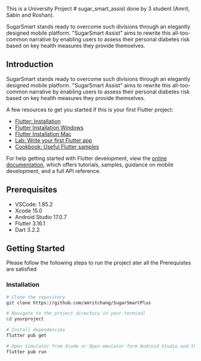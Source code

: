 This is a University Project # sugar_smart_assist done by 3 student (Amrit, Sabin and Roshan).

SugarSmart stands ready to overcome such divisions through an elegantly designed mobile platform. "SugarSmart Assist" aims to rewrite this all-too-common narrative by enabling users to assess their personal diabetes risk based on key health measures they provide themselves.

## Introduction

SugarSmart stands ready to overcome such divisions through an elegantly designed mobile platform. "SugarSmart Assist" aims to rewrite this all-too-common narrative by enabling users to assess their personal diabetes risk based on key health measures they provide themselves.

A few resources to get you started if this is your first Flutter project:

- [Flutter: Installation](https://docs.flutter.dev/get-started/install)
- [Flutter Installation Windows](https://docs.flutter.dev/get-started/install/windows)
- [Flutter Installation Mac](https://docs.flutter.dev/get-started/install/macos)
- [Lab: Write your first Flutter app](https://docs.flutter.dev/get-started/codelab)
- [Cookbook: Useful Flutter samples](https://docs.flutter.dev/cookbook)

For help getting started with Flutter development, view the
[online documentation](https://docs.flutter.dev/), which offers tutorials,
samples, guidance on mobile development, and a full API reference.

## Prerequisites

- VSCode: 1.85.2
- Xcode 15.0
- Android Studio  17.0.7
- Flutter 3.16.1
- Dart 3.2.2

## Getting Started

Please follow the following steps to run  the project ater all the Prerequistes are satisfied

### Installation

```bash
# Clone the repository
git clone https://github.com/amritchang/SugarSmartPlus

# Navigate to the project directory in your terminal
cd yourproject

# Install dependencies
flutter pub get

# Open Simulator from Xcode or Open emulator form Android Studio and then run
flutter pub run
